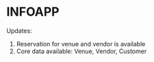 # INFOAPP
Updates:
1. Reservation for venue and vendor is available
2. Core data available: Venue, Vendor, Customer
